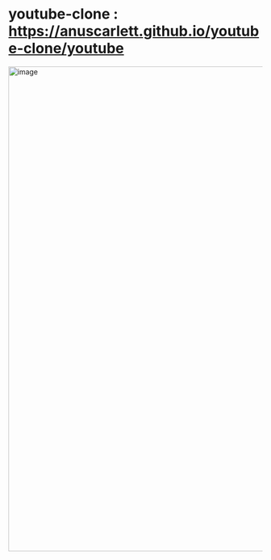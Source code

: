 # youtube-clone : https://anuscarlett.github.io/youtube-clone/youtube




<img width="960" alt="image" src="https://github.com/anuscarlett/youtube-clone/assets/98937098/568f81d4-a1ad-4f1e-a2da-6dd01ec5708b">


